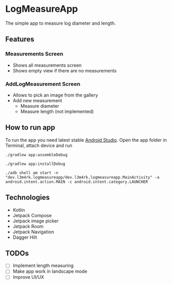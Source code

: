 # LogMeasureApp

The simple app to measure log diameter and length.

## Features

### Measurements Screen

- Shows all measurements screen
- Shows empty view if there are no measurements

### AddLogMeasurement Screen

- Allows to pick an image from the gallery 
- Add new measurement
  - Measure diameter
  - Measure length (not implemented)

## How to run app

To run the app you need latest stable [Android Studio](https://developer.android.com/studio).
Open the app folder in Terminal, attach device and run
```shell
./gradlew app:assembleDebug

./gradlew app:installDebug

./adb shell am start -n "dev.l3m4rk.logmeasureapp/dev.l3m4rk.logmeasureapp.MainActivity" -a android.intent.action.MAIN -c android.intent.category.LAUNCHER
```

## Technologies

- Kotlin
- Jetpack Compose
- Jetpack image picker
- Jetpack Room
- Jetpack Navigation
- Dagger Hilt

## TODOs

- [ ] Implement length measuring
- [ ] Make app work in landscape mode
- [ ] Improve UI/UX
